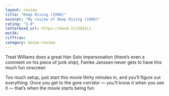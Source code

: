 ```yaml
---
layout: review
title: "Deep Rising (1998)"
excerpt: "My review of Deep Rising (1998)"
rating: "3.0"
letterboxd_url: https://boxd.it/2d1CLz
mst3k:
rifftrax:
category: movie-review
---
```


Treat Williams does a great Han Solo impersonation (there’s even a comment on his piece of junk ship), Famke Janssen never gets to have this much fun onscreen

Too much setup, just start this movie thirty minutes in, and you’ll figure out everything. Once you get to the gore corridor — you’ll know it when you see it — that’s when the movie starts being fun
